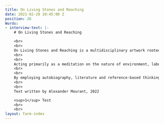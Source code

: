 ```yaml
---
title: On Living Stones and Reaching
date: 2021-02-20 10:45:00 Z
position: 26
Words:
- interview-text: |-
    # On Living Stones and Reaching

    <br>
    <br>
    On Living Stones and Reaching is a multidisciplinary artwork rooted in the theory of photography and earthworks. Over a period of five gruelling days, I planted 30,000 potatoes, across 52 furrows, on just under an acre of land, on the island of Jersey (Channel Islands, UK). I did so with the simple intent of reaching **one** pure image, 83 days later, of the field matured; rich, green and ready for harvest.
    <br>
    <br>
    Acting primarily as a meditation on the nature of environment, labour and ancestry, the work proliferates and deepens metaphysically, to question the formation and transformation of images. Do I travel towards images, or do images travel towards me? Where do they begin, and where do they end? By employing photography, photograms, Super 8, performance and text, I sought to embrace numerous languages, to gain a greater intimacy and insight into the enigmatic relationship laying at the heart of artist and the artwork.
    <br>
    <br>
    By employing autobiography, literature and reference-based thinking, I create narratives and analogies that explore the relationship between the body and the photographic medium. My work is a deeply rooted investigation into contemporary and archaic agriculture, and it participates in a variety of activities, such as digging, planting and harvesting, in an attempt to uncover parallelism between action and theoretical discourse. I regularly embody my research practice to draw on methodologies cultivated by the 1960s Land Art movement, Performance and Arte Povera, to help question, or push, our understanding of the photographic. I propose how images may deal with temporality, spatiality and reflexivity, through new ways of thinking, and elude to the photographic becoming a space among space, and ultimately, a place we traverse.
    <br>
    <br>
    Text written by Alexander Mourant, 2022

    <sup>1</sup> Test
    <br>
    <br>
layout: farm-index
---
```


